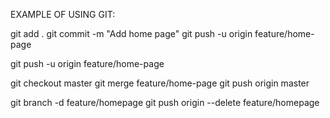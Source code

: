 EXAMPLE OF USING GIT: 

git add .
git commit -m "Add home page"
git push -u origin feature/home-page

git push -u origin feature/home-page

git checkout master
git merge feature/home-page
git push origin master

git branch -d feature/homepage
git push origin --delete feature/homepage